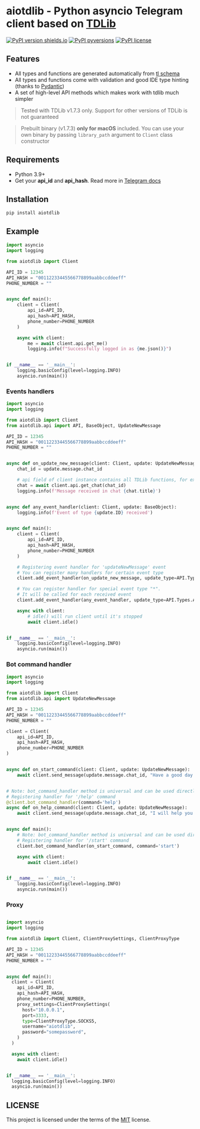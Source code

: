 # aiotdlib - Python asyncio Telegram client based on [TDLib](https://github.com/tdlib/td)

[![PyPI version shields.io](https://img.shields.io/pypi/v/aiotdlib.svg)](https://pypi.python.org/pypi/aiotdlib/)
[![PyPI pyversions](https://img.shields.io/pypi/pyversions/aiotdlib.svg)](https://pypi.python.org/pypi/aiotdlib/)
[![PyPI license](https://img.shields.io/pypi/l/aiotdlib.svg)](https://pypi.python.org/pypi/aiotdlib/)

## Features

* All types and functions are generated automatically
  from [tl schema](https://github.com/tdlib/td/blob/master/td/generate/scheme/td_api.tl)
* All types and functions come with validation and good IDE type hinting (thanks
  to [Pydantic](https://github.com/samuelcolvin/pydantic))
* A set of high-level API methods which makes work with tdlib much simpler

> Tested with TDLib v1.7.3 only. Support for other versions of TDLib is not guaranteed

> Prebuilt binary (v1.7.3) **only for macOS** included.
> You can use your own binary by passing `library_path` argument to `Client` class constructor

## Requirements

* Python 3.9+
* Get your **api_id** and **api_hash**. Read more
  in [Telegram docs](https://core.telegram.org/api/obtaining_api_id#obtaining-api-id)

## Installation

```shell
pip install aiotdlib
```

## Example

```python
import asyncio
import logging

from aiotdlib import Client

API_ID = 12345
API_HASH = "00112233445566778899aabbccddeeff"
PHONE_NUMBER = ""


async def main():
    client = Client(
        api_id=API_ID,
        api_hash=API_HASH,
        phone_number=PHONE_NUMBER
    )

    async with client:
        me = await client.api.get_me()
        logging.info(f"Successfully logged in as {me.json()}")


if __name__ == '__main__':
    logging.basicConfig(level=logging.INFO)
    asyncio.run(main())
```

### Events handlers

```python
import asyncio
import logging

from aiotdlib import Client
from aiotdlib.api import API, BaseObject, UpdateNewMessage

API_ID = 12345
API_HASH = "00112233445566778899aabbccddeeff"
PHONE_NUMBER = ""


async def on_update_new_message(client: Client, update: UpdateNewMessage):
    chat_id = update.message.chat_id

    # api field of client instance contains all TDLib functions, for example get_chat
    chat = await client.api.get_chat(chat_id)
    logging.info(f'Message received in chat {chat.title}')


async def any_event_handler(client: Client, update: BaseObject):
    logging.info(f'Event of type {update.ID} received')


async def main():
    client = Client(
        api_id=API_ID,
        api_hash=API_HASH,
        phone_number=PHONE_NUMBER
    )

    # Registering event handler for 'updateNewMessage' event
    # You can register many handlers for certain event type
    client.add_event_handler(on_update_new_message, update_type=API.Types.UPDATE_NEW_MESSAGE)

    # You can register handler for special event type "*". 
    # It will be called for each received event
    client.add_event_handler(any_event_handler, update_type=API.Types.ANY)

    async with client:
        # idle() will run client until it's stopped
        await client.idle()


if __name__ == '__main__':
    logging.basicConfig(level=logging.INFO)
    asyncio.run(main())
```

### Bot command handler

```python
import asyncio
import logging

from aiotdlib import Client
from aiotdlib.api import UpdateNewMessage

API_ID = 12345
API_HASH = "00112233445566778899aabbccddeeff"
PHONE_NUMBER = ""

client = Client(
    api_id=API_ID,
    api_hash=API_HASH,
    phone_number=PHONE_NUMBER
)


async def on_start_command(client: Client, update: UpdateNewMessage):
    await client.send_message(update.message.chat_id, "Have a good day! :)")


# Note: bot_command_handler method is universal and can be used directly or as decorator
# Registering handler for '/help' command
@client.bot_command_handler(command='help')
async def on_help_command(client: Client, update: UpdateNewMessage):
    await client.send_message(update.message.chat_id, "I will help you!")


async def main():
    # Note: bot_command_handler method is universal and can be used directly or as decorator
    # Registering handler for '/start' command
    client.bot_command_handler(on_start_command, command='start')

    async with client:
        await client.idle()


if __name__ == '__main__':
    logging.basicConfig(level=logging.INFO)
    asyncio.run(main())
```

### Proxy

```python

import asyncio
import logging

from aiotdlib import Client, ClientProxySettings, ClientProxyType

API_ID = 12345
API_HASH = "00112233445566778899aabbccddeeff"
PHONE_NUMBER = ""


async def main():
  client = Client(
    api_id=API_ID,
    api_hash=API_HASH,
    phone_number=PHONE_NUMBER,
    proxy_settings=ClientProxySettings(
      host="10.0.0.1",
      port=3333,
      type=ClientProxyType.SOCKS5,
      username="aiotdlib",
      password="somepassword",
    )
  )

  async with client:
    await client.idle()


if __name__ == '__main__':
  logging.basicConfig(level=logging.INFO)
  asyncio.run(main())
```

## LICENSE

This project is licensed under the terms of the [MIT](https://github.com/pylakey/aiotdlib/blob/master/LICENSE) license.